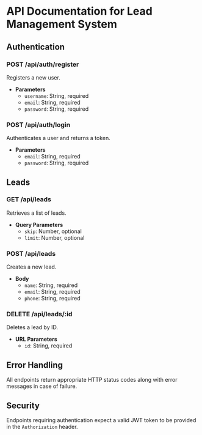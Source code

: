 
# API Documentation for Lead Management System

## Authentication

### POST /api/auth/register
Registers a new user.
- **Parameters**
  - `username`: String, required
  - `email`: String, required
  - `password`: String, required

### POST /api/auth/login
Authenticates a user and returns a token.
- **Parameters**
  - `email`: String, required
  - `password`: String, required

## Leads

### GET /api/leads
Retrieves a list of leads.
- **Query Parameters**
  - `skip`: Number, optional
  - `limit`: Number, optional

### POST /api/leads
Creates a new lead.
- **Body**
  - `name`: String, required
  - `email`: String, required
  - `phone`: String, required

### DELETE /api/leads/:id
Deletes a lead by ID.
- **URL Parameters**
  - `id`: String, required

## Error Handling
All endpoints return appropriate HTTP status codes along with error messages in case of failure.

## Security
Endpoints requiring authentication expect a valid JWT token to be provided in the `Authorization` header.

